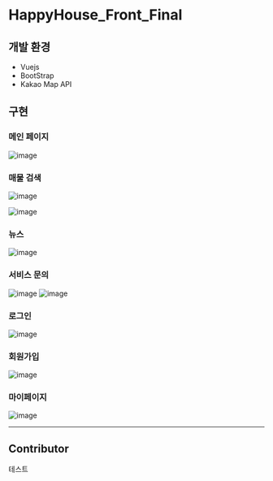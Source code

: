 # HappyHouse_Front_Final

## 개발 환경
* Vuejs
* BootStrap
* Kakao Map API

## 구현
### 메인 페이지
![image](https://user-images.githubusercontent.com/54715744/143435353-a154a961-539d-48cd-8405-73ca64a04996.png)

### 매물 검색
![image](https://user-images.githubusercontent.com/54715744/143436974-7d372942-7165-4076-9178-19b6581a38ef.png)

![image](https://user-images.githubusercontent.com/54715744/143436862-a1e255c9-e278-4704-acac-cadc9acc2338.png)


### 뉴스
![image](https://user-images.githubusercontent.com/54715744/143435635-c51b91b7-2e51-4d2d-9b02-5485570bfaf9.png)


### 서비스 문의
![image](https://user-images.githubusercontent.com/54715744/143436404-e5e8d043-8b0e-40ab-938e-9595a7d6c817.png)
![image](https://user-images.githubusercontent.com/54715744/143436506-fc04f1fb-b6c6-4c0e-b53c-72384e943915.png)


### 로그인
![image](https://user-images.githubusercontent.com/54715744/143436581-3c170b08-2d7f-4752-a8e4-1aab5125d76a.png)


### 회원가입
![image](https://user-images.githubusercontent.com/54715744/143436653-ca592461-c215-4625-9266-b2314a0949ea.png)


### 마이페이지
![image](https://user-images.githubusercontent.com/54715744/143436746-ddc328c0-df3f-4793-bd7c-3439ef599ac0.png)

---

## Contributor
테스트